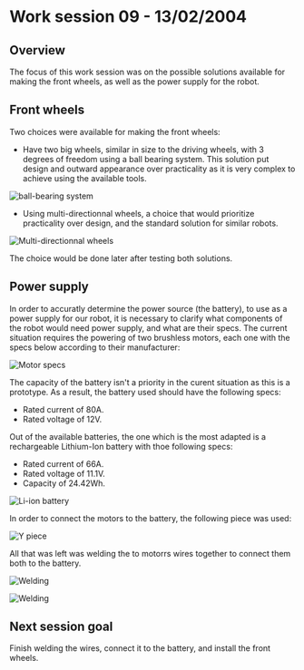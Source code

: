 # Work session 09 - 13/02/2004

## Overview

The focus of this work session was on the possible solutions available for making the front wheels, as well as the power supply for the robot.

## Front wheels

Two choices were available for making the front wheels:
- Have two big wheels, similar in size to the driving wheels, with 3 degrees of freedom using a ball bearing system. This solution put design and outward appearance over practicality as it is very complex to achieve using the available tools.

![ball-bearing system](https://github.com/ProjectAliB/ProjectAli.github.io/blob/2a1ca53ff429579bca9b1b5f719874a67cc837d7/Ressources/Images%26Pictures/Work%20session%2010/20240213_103211.jpg)

- Using multi-directionnal wheels, a choice that would prioritize practicality over design, and the standard solution for similar robots.

![Multi-directionnal wheels](https://github.com/ProjectAliB/ProjectAli.github.io/blob/2a1ca53ff429579bca9b1b5f719874a67cc837d7/Ressources/Images%26Pictures/Work%20session%2010/20240213_103206.jpg)

The choice would be done later after testing both solutions.

## Power supply

In order to accuratly determine the power source (the battery), to use as a power supply for our robot, it is necessary to clarify what components of the robot would need power supply, and what are their specs.
The current situation requires the powering of two brushless motors, each one with the specs below according to their manufacturer:

![Motor specs](https://github.com/ProjectAliB/ProjectAli.github.io/blob/f4e692affaa73d4b6739bb4843d057b13e5b4d30/Ressources/Images%26Pictures/Work%20session%2010/Screenshot%202024-02-13%20090609.png)

The capacity of the battery isn't a priority in the curent situation as this is a prototype.
As a result, the battery used should have the following specs:
- Rated current of 80A.
- Rated voltage of 12V.

Out of the available batteries, the one which is the most adapted is a rechargeable Lithium-Ion battery with thoe following specs:
- Rated current of 66A.
- Rated voltage of 11.1V.
- Capacity of 24.42Wh.

![Li-ion battery](https://github.com/ProjectAliB/ProjectAli.github.io/blob/f4e692affaa73d4b6739bb4843d057b13e5b4d30/Ressources/Images%26Pictures/Work%20session%2010/20240213_091004.jpg)

In order to connect the motors to the battery, the following piece was used:

![Y piece](https://github.com/ProjectAliB/ProjectAli.github.io/blob/f4e692affaa73d4b6739bb4843d057b13e5b4d30/Ressources/Images%26Pictures/Work%20session%2010/20240213_103158.jpg)

All that was left was welding the to motorrs wires together to connect them both to the battery.

![Welding](https://github.com/ProjectAliB/ProjectAli.github.io/blob/f4e692affaa73d4b6739bb4843d057b13e5b4d30/Ressources/Images%26Pictures/Work%20session%2010/20240213_105453.jpg)

![Welding](https://github.com/ProjectAliB/ProjectAli.github.io/blob/f4e692affaa73d4b6739bb4843d057b13e5b4d30/Ressources/Images%26Pictures/Work%20session%2010/20240213_113421.jpg)

## Next session goal

Finish welding the wires, connect it to the battery, and install the front wheels.
